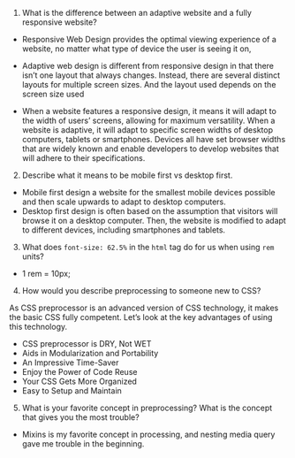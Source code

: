 1. What is the difference between an adaptive website and a fully responsive website?

- Responsive Web Design provides the optimal viewing experience of a website, no matter what type of device the user is seeing it on,
- Adaptive web design is different from responsive design in that there isn’t one layout that always changes. Instead, there are several distinct layouts for multiple screen sizes. And the layout used depends on the screen size used

- When a website features a responsive design, it means it will adapt to the width of users’ screens, allowing for maximum versatility. When a website is adaptive, it will adapt to specific screen widths of desktop computers, tablets or smartphones. Devices all have set browser widths that are widely known and enable developers to develop websites that will adhere to their specifications.

2. Describe what it means to be mobile first vs desktop first.

- Mobile first design a website for the smallest mobile devices possible and then scale upwards to adapt to desktop computers.
- Desktop first design is often based on the assumption that visitors will browse it on a desktop computer. Then, the website is modified to adapt to different devices, including smartphones and tablets. 

3. What does `font-size: 62.5%` in the `html` tag do for us when using `rem` units? 

 - 1 rem = 10px;

4. How would you describe preprocessing to someone new to CSS?

As CSS preprocessor is an advanced version of CSS technology, it makes the basic CSS fully competent. Let’s look at the key advantages of using this technology.

- CSS preprocessor is DRY, Not WET
- Aids in Modularization and Portability
- An Impressive Time-Saver
- Enjoy the Power of Code Reuse
- Your CSS Gets More Organized
- Easy to Setup and Maintain

5. What is your favorite concept in preprocessing?  What is the concept that gives you the most trouble? 
- Mixins is my favorite concept in processing, and nesting media query  gave me trouble in the beginning.
